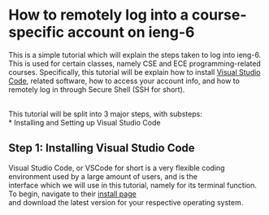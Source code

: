 # How to remotely log into a course-specific account on ieng-6

This is a simple tutorial which will explain the steps taken to log into ieng-6. This is used for certain classes, namely CSE and ECE programming-related courses. Specifically, this tutorial will be explain how to install [Visual Studio Code](https://code.visualstudio.com/), related software, how to access your account info, and how to remotely log in through Secure Shell (SSH for short).

<br> This tutorial will be split into 3 major steps, with substeps:
<br> * Installing and Setting up Visual Studio Code

## Step 1: Installing Visual Studio Code
Visual Studio Code, or VSCode for short is a very flexible coding environment used by a large amount of users, and is the 
<br> interface which we will use in this tutorial, namely for its terminal function. To begin, navigate to their [install page](https://code.visualstudio.com/Download)
<br> and download the latest version for your respective operating system.
